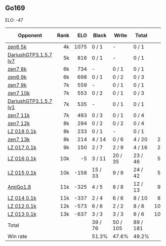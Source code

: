 ## Go169 ##

ELO: -47

Opponent | Rank | ELO | Black | Write | Total | Win rate
---------|-----:|----:|-------|-------|-------|-------:
[zen6 5k](zen6%205k.md) | 4k | 1075 | 0 / 1 | - | 0 / 1 | 0.0%
[DariushGTP3.1.5.7 lv7](DariushGTP3.1.5.7%20lv7.md) | 5k | 816 | 0 / 1 | - | 0 / 1 | 0.0%
[zen7 8k](zen7%208k.md) | 6k | 734 | - | 0 / 1 | 0 / 1 | 0.0%
[zen6 9k](zen6%209k.md) | 6k | 698 | 0 / 1 | 0 / 2 | 0 / 3 | 0.0%
[zen7 9k](zen7%209k.md) | 7k | 559 | - | 0 / 1 | 0 / 1 | 0.0%
[zen7 10k](zen7%2010k.md) | 7k | 553 | 0 / 2 | 0 / 1 | 0 / 3 | 0.0%
[DariushGTP3.1.5.7 lv1](DariushGTP3.1.5.7%20lv1.md) | 7k | 535 | - | 0 / 1 | 0 / 1 | 0.0%
[zen7 11k](zen7%2011k.md) | 7k | 493 | 0 / 3 | 0 / 1 | 0 / 4 | 0.0%
[zen7 12k](zen7%2012k.md) | 8k | 294 | 0 / 2 | 0 / 2 | 0 / 4 | 0.0%
[LZ 018 0.1k](LZ%20018%200.1k.md) | 8k | 233 | 0 / 1 | - | 0 / 1 | 0.0%
[zen7 13k](zen7%2013k.md) | 8k | 214 | 4 / 14 | 0 / 6 | 4 / 20 | 20.0%
[LZ 017 0.1k](LZ%20017%200.1k.md) | 9k | 150 | 2 / 7 | 2 / 9 | 4 / 16 | 25.0%
[LZ 016 0.1k](LZ%20016%200.1k.md) | 10k | -5 | 3 / 11 | 20 / 35 | 23 / 46 | 50.0%
[LZ 015 0.1k](LZ%20015%200.1k.md) | 10k | -158 | 15 / 33 | 9 / 9 | 24 / 42 | 57.1%
[AmiGo1.8](AmiGo1.8.md) | 11k | -325 | 4 / 5 | 8 / 8 | 12 / 13 | 92.3%
[LZ 014 0.1k](LZ%20014%200.1k.md) | 11k | -337 | 2 / 4 | 6 / 6 | 8 / 10 | 80.0%
[LZ 012 0.1k](LZ%20012%200.1k.md) | 12k | -573 | 6 / 6 | 2 / 2 | 8 / 8 | 100.0%
[LZ 013 0.1k](LZ%20013%200.1k.md) | 13k | -637 | 3 / 3 | 3 / 3 | 6 / 6 | 100.0%
Total | | | 39 / 76 | 50 / 105 | 89 / 181 | 
Win rate| | | 51.3% | 47.6% | 49.2% | 
